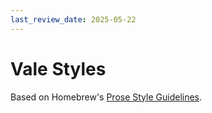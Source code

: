 ```yaml
---
last_review_date: 2025-05-22
---
```


# Vale Styles

Based on Homebrew's [Prose Style Guidelines](/docs/Prose-Style-Guidelines.md).
